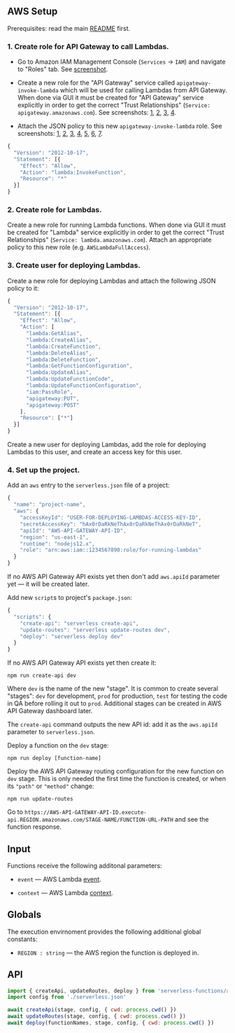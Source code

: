 ## AWS Setup

Prerequisites: read the main [README](https://github.com/catamphetamine/serverless-functions/blob/master/README.md) first.

### 1. Create role for API Gateway to call Lambdas.

* Go to Amazon IAM Management Console (`Services` -> `IAM`) and navigate to "Roles" tab. See [screenshot](https://github.com/catamphetamine/serverless-functions/blob/master/docs/images/aws/api-gateway/aws-iam.png?raw=true).

* Create a new role for the "API Gateway" service called `apigateway-invoke-lambda` which will be used for calling Lambdas from API Gateway. When done via GUI it must be created for "API Gateway" service explicitly in order to get the correct "Trust Relationships" (`Service: apigateway.amazonaws.com`). See screenshots: [1](https://github.com/catamphetamine/serverless-functions/blob/master/docs/images/aws/api-gateway/aws-iam-roles.png?raw=true), [2](https://github.com/catamphetamine/serverless-functions/blob/master/docs/images/aws/api-gateway/aws-iam-create-role.png?raw=true), [3](https://github.com/catamphetamine/serverless-functions/blob/master/docs/images/aws/api-gateway/aws-iam-create-role-2.png?raw=true), [4](https://github.com/catamphetamine/serverless-functions/blob/master/docs/images/aws/api-gateway/aws-iam-create-role-3.png?raw=true).

* Attach the JSON policy to this new `apigateway-invoke-lambda` role. See screenshots: [1](https://github.com/catamphetamine/serverless-functions/blob/master/docs/images/aws/api-gateway/aws-iam-roles-role.png?raw=true), [2](https://github.com/catamphetamine/serverless-functions/blob/master/docs/images/aws/api-gateway/aws-iam-role.png?raw=true), [3](https://github.com/catamphetamine/serverless-functions/blob/master/docs/images/aws/api-gateway/aws-iam-role-create-policy.png?raw=true), [4](https://github.com/catamphetamine/serverless-functions/blob/master/docs/images/aws/api-gateway/aws-iam-role-create-policy-2.png?raw=true), [5](https://github.com/catamphetamine/serverless-functions/blob/master/docs/images/aws/api-gateway/aws-iam-role-create-policy-3.png?raw=true), [6](https://github.com/catamphetamine/serverless-functions/blob/master/docs/images/aws/api-gateway/aws-iam-role-create-policy-4.png?raw=true), [7](https://github.com/catamphetamine/serverless-functions/blob/master/docs/images/aws/api-gateway/aws-iam-role-attach-policy.png?raw=true).

```js
{
  "Version": "2012-10-17",
  "Statement": [{
    "Effect": "Allow",
    "Action": "lambda:InvokeFunction",
    "Resource": "*"
  }]
}
```

### 2. Create role for Lambdas.

Create a new role for running Lambda functions. When done via GUI it must be created for "Lambda" service explicitly in order to get the correct "Trust Relationships" (`Service: lambda.amazonaws.com`). Attach an appropriate policy to this new role (e.g. `AWSLambdaFullAccess`).

### 3. Create user for deploying Lambdas.

Create a new role for deploying Lambdas and attach the following JSON policy to it:

```js
{
  "Version": "2012-10-17",
  "Statement": [{
    "Effect": "Allow",
    "Action": [
      "lambda:GetAlias",
      "lambda:CreateAlias",
      "lambda:CreateFunction",
      "lambda:DeleteAlias",
      "lambda:DeleteFunction",
      "lambda:GetFunctionConfiguration",
      "lambda:UpdateAlias",
      "lambda:UpdateFunctionCode",
      "lambda:UpdateFunctionConfiguration",
      "iam:PassRole",
      "apigateway:PUT",
      "apigateway:POST"
    ],
    "Resource": ["*"]
  }]
}
```

Create a new user for deploying Lambdas, add the role for deploying Lambdas to this user, and create an access key for this user.

### 4. Set up the project.

Add an `aws` entry to the `serverless.json` file of a project:

```js
{
  "name": "project-name",
  "aws": {
    "accessKeyId": "USER-FOR-DEPLOYING-LAMBDAS-ACCESS-KEY-ID",
    "secretAccessKey": "hAx0rDaRkNeThAx0rDaRkNeThAx0rDaRkNeT",
    "apiId": "AWS-API-GATEWAY-API-ID",
    "region": "us-east-1",
    "runtime": "nodejs12.x",
    "role": "arn:aws:iam::1234567890:role/for-running-lambdas"
  }
}
```

If no AWS API Gateway API exists yet then don't add `aws.apiId` parameter yet — it will be created later.

Add new `script`s to project's `package.json`:

```js
{
  "scripts": {
    "create-api": "serverless create-api",
    "update-routes": "serverless update-routes dev",
    "deploy": "serverless deploy dev"
  }
}
```

If no AWS API Gateway API exists yet then create it:

```
npm run create-api dev
```

Where `dev` is the name of the new "stage". It is common to create several "stages": `dev` for development, `prod` for production, `test` for testing the code in QA before rolling it out to `prod`. Additional stages can be created in AWS API Gateway dashboard later.

The `create-api` command outputs the new API id: add it as the `aws.apiId` parameter to `serverless.json`.

Deploy a function on the `dev` stage:

```
npm run deploy [function-name]
```

Deploy the AWS API Gateway routing configuration for the new function on `dev` stage. This is only needed the first time the function is created, or when its `"path"` or `"method"` change:

```
npm run update-routes
```

Go to `https://AWS-API-GATEWAY-API-ID.execute-api.REGION.amazonaws.com/STAGE-NAME/FUNCTION-URL-PATH` and see the function response.

## Input

Functions receive the following additonal parameters:

  * `event` — AWS Lambda [event](https://docs.aws.amazon.com/apigateway/latest/developerguide/set-up-lambda-proxy-integrations.html#api-gateway-simple-proxy-for-lambda-input-format).

  * `context` — AWS Lambda [context](https://docs.aws.amazon.com/lambda/latest/dg/nodejs-prog-model-context.html).

## Globals

The execution envirnoment provides the following additional global constants:

  * `REGION : string` — the AWS region the function is deployed in.

## API

```js
import { createApi, updateRoutes, deploy } from 'serverless-functions/aws-lambda'
import config from './serverless.json'

await createApi(stage, config, { cwd: process.cwd() })
await updateRoutes(stage, config, { cwd: process.cwd() })
await deploy(functionNames, stage, config, { cwd: process.cwd() })
```